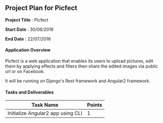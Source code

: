 ## Project Plan for Picfect

**Project Title** : Picfect

**Start Date** : 30/06/2016
 
**End Date** : 22/07/2016

 
#### **Application Overview**
Picfect is a web application that enables its users to upload pictures, edit them
by applying effects and filters then share the edited images via public url or on Facebook.

It will be running on Django's Rest framework and Angular2 framework.

#### **Tasks and Deliverables**

| Task Name                             | Points     |
|---------------------------------------|------------|
| Initialize Angular2 app using CLI     | 1          |

